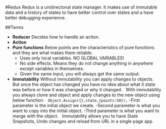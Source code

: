 #Redux
Redux is a unidirectonal state manager. It makes use of immutable data and a history of states to have better control over states and a have better debugging experience.

##Terms
 * **Reducer**
    Decides how to handle an action.
 * **Action**
 * **Pure functions**
 Below points are the characteristics of pure functions and they are what makes them reliable.
    * Uses only local variables. NO GLOBAL VARIABLES!
    * No side effects. Means they do not change anything in anywhere except variables in themselves.
    * Given the same input, you will always get the same output.
* **Immutability**
    Without immutability you can apply changes to objects. But once the object has changed you have no idea about what it state was before or how it was changed or why it changed.
    &nbsp;
    With immutability you always clone and object and apply changes to the new object using below function:
    &nbsp;
    `Object.Assign({},state,{points:50});`
    -First parameter is the initial object we create.
    -Second parameter is what you want to copy into the initial object.
    -Third parameter is what you want to merge with the object.
    &nbsp;
    Immutability allows you to have State Snapshots, Undo changes and reload from URL in a single page app.
